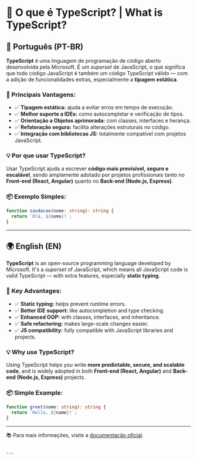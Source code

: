 # 📘 O que é TypeScript? | What is TypeScript?

## 📌 Português (PT-BR)

**TypeScript** é uma linguagem de programação de código aberto desenvolvida pela Microsoft. É um *superset* de JavaScript, o que significa que todo código JavaScript é também um código TypeScript válido — com a adição de funcionalidades extras, especialmente a **tipagem estática**.

### 🔧 Principais Vantagens:
- ✅ **Tipagem estática:** ajuda a evitar erros em tempo de execução.
- ✅ **Melhor suporte a IDEs:** como autocompletar e verificação de tipos.
- ✅ **Orientação a Objetos aprimorada:** com classes, interfaces e herança.
- ✅ **Refatoração segura:** facilita alterações estruturais no código.
- ✅ **Integração com bibliotecas JS:** totalmente compatível com projetos JavaScript.

### 💡 Por que usar TypeScript?
Usar TypeScript ajuda a escrever **código mais previsível, seguro e escalável**, sendo amplamente adotado por projetos profissionais tanto no **Front-end (React, Angular)** quanto no **Back-end (Node.js, Express)**.

### 📦 Exemplo Simples:

```ts
function saudacao(nome: string): string {
  return `Olá, ${nome}!`;
}
````

---

## 🌍 English (EN)

**TypeScript** is an open-source programming language developed by Microsoft. It's a *superset* of JavaScript, which means all JavaScript code is valid TypeScript — with extra features, especially **static typing**.

### 🔧 Key Advantages:

* ✅ **Static typing:** helps prevent runtime errors.
* ✅ **Better IDE support:** like autocompletion and type checking.
* ✅ **Enhanced OOP:** with classes, interfaces, and inheritance.
* ✅ **Safe refactoring:** makes large-scale changes easier.
* ✅ **JS compatibility:** fully compatible with JavaScript libraries and projects.

### 💡 Why use TypeScript?

Using TypeScript helps you write **more predictable, secure, and scalable code**, and is widely adopted in both **Front-end (React, Angular)** and **Back-end (Node.js, Express)** projects.

### 📦 Simple Example:

```ts
function greet(name: string): string {
  return `Hello, ${name}!`;
}
```

---

📚 Para mais informações, visite a [documentação oficial](https://www.typescriptlang.org/).

```

---
